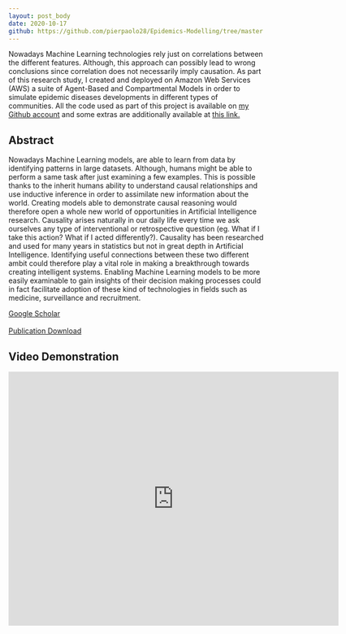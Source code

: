 ```yaml
---
layout: post_body
date: 2020-10-17
github: https://github.com/pierpaolo28/Epidemics-Modelling/tree/master
---
```


Nowadays Machine Learning technologies rely just on correlations between the different features. Although, this approach can possibly lead to wrong conclusions since correlation does not necessarily imply causation. As part of this research study, I created and deployed on Amazon Web Services (AWS) a suite of Agent-Based and Compartmental Models in order to simulate epidemic diseases developments in different types of communities. All the code used as part of this project is available on [my Github account](https://github.com/pierpaolo28/Epidemics-Modelling/tree/master) and some extras are additionally available at [this link.](https://ppiconsulting.dev/Epidemics-Modelling/)

<!--end_excerpt-->

## Abstract

Nowadays Machine Learning models, are able to learn from data by identifying patterns in large datasets. Although, humans might be able to perform a same task after just examining a few examples. This is possible thanks to the inherit humans ability to understand causal relationships and use inductive inference in order to assimilate new information about the world. Creating models able to demonstrate causal reasoning would therefore open a whole new world of opportunities in Artificial Intelligence research. Causality arises naturally in our daily life every time we ask ourselves any type of interventional or retrospective question (eg. What if I take this action? What if I acted differently?). Causality has been researched and used for many years in statistics but not in great depth in Artificial Intelligence. Identifying useful connections between these two different ambit could therefore play a vital role in making a breakthrough towards creating intelligent systems. Enabling Machine Learning models to be more easily examinable to gain insights of their decision making processes could in fact facilitate adoption of these kind of technologies in fields such as medicine, surveillance and recruitment.

<a href="https://scholar.google.com/citations?user=QgG-lgwAAAAJ&hl=en&gmla=AJsN-F5jFAqMDu7rRaXO5eaFwkDDTZpu04PYEsHbEqxn0X2W9za9x5O53R6z0slDXtZdBHNXeCw2NJBW86lsifXRepRXSdMm6FZm1pcJtKWqp8V-xLa0sZI&sciund=13849507515917631088#d=gs_md_cita-d&u=%2Fcitations%3Fview_op%3Dview_citation%26hl%3Den%26user%3DQgG-lgwAAAAJ%26citation_for_view%3DQgG-lgwAAAAJ%3AUeHWp8X0CEIC%26tzom%3D0" class="btn">Google Scholar</a>
<br>
<br>
<a href="\assets\dist\Causal_Reasoning_in_Machine_Learning.pdf" class="btn">Publication Download</a>

## Video Demonstration

<div class="wrapper" style="text-align:center">
  <iframe
    class="vidio"
    width="650"
    height="500"
    src="https://www.youtube.com/embed/ecsuCo9R4gs"
    frameborder="0"
    allowfullscreen
  >
  </iframe>
</div>
